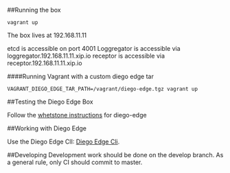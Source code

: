 ##Running the box

    vagrant up
    
The box lives at 192.168.11.11
    
etcd is accessible on port 4001
Loggregator is accessible via loggregator.192.168.11.11.xip.io
receptor is accessible via receptor.192.168.11.11.xip.io

####Running Vagrant with a custom diego edge tar

    VAGRANT_DIEGO_EDGE_TAR_PATH=/vagrant/diego-edge.tgz vagrant up


##Testing the Diego Edge Box

 Follow the [whetstone instructions](https://github.com/pivotal-cf-experimental/whetstone) for diego-edge

##Working with Diego Edge

 Use the Diego Edge ClI: [Diego Edge Cli](https://github.com/pivotal-cf-experimental/diego-edge-cli).



##Developing
  Development work should be done on the develop branch.
  As a general rule, only CI should commit to master.
